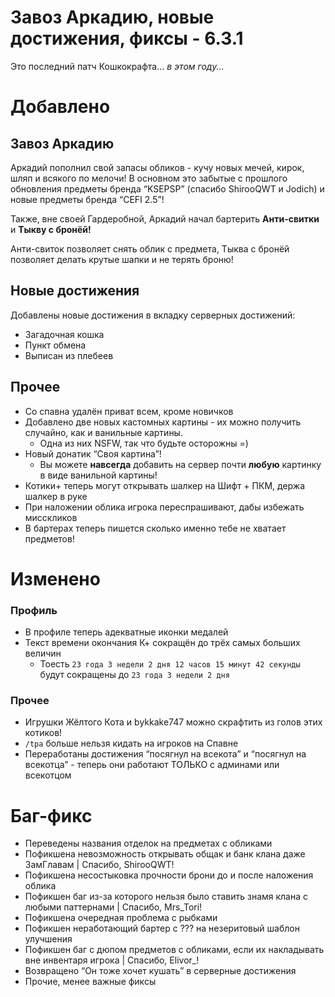 # Завоз Аркадию, новые достижения, фиксы - 6.3.1

Это последний патч Кошкокрафта... *в этом году...*

# Добавлено

## Завоз Аркадию

Аркадий пополнил свой запасы обликов - кучу новых мечей, кирок, шляп и всякого по мелочи! В основном это забытые с прошлого обновления предметы бренда “KSEPSP” (спасибо ShirooQWT и Jodich) и новые предметы бренда “CEFI 2.5”!

Также, вне своей Гардеробной, Аркадий начал бартерить **Анти-свитки** и **Тыкву с бронёй!**

Анти-свиток позволяет снять облик с предмета, Тыква с бронёй позволяет делать крутые шапки и не терять броню!

## Новые достижения

Добавлены новые достижения в вкладку серверных достижений:

- Загадочная кошка
- Пункт обмена
- Выписан из плебеев

## Прочее

- Со спавна удалён приват всем, кроме новичков
- Добавлено две новых кастомных картины - их можно получить случайно, как и ванильные картины.
    - Одна из них NSFW, так что будьте осторожны =)
- Новый донатик “Своя картина”!
    - Вы можете **навсегда** добавить на сервер почти **любую** картинку в виде ванильной картины!
- Котики+ теперь могут открывать шалкер на Шифт + ПКМ, держа шалкер в руке
- При наложении облика игрока переспрашивают, дабы избежать мисскликов
- В бартерах теперь пишется сколько именно тебе не хватает предметов!

# Изменено

### Профиль

- В профиле теперь адекватные иконки медалей
- Текст времени окончания К+ сокращён до трёх самых больших величин
    - Тоесть `23 года 3 недели 2 дня 12 часов 15 минут 42 секунды` будут сокращены до `23 года 3 недели 2 дня`

### Прочее

- Игрушки Жёлтого Кота и bykkake747 можно скрафтить из голов этих котиков!
- `/tpa` больше нельзя кидать на игроков на Спавне
- Переработаны достижения “посягнул на всекота” и “посягнул на всекотца” - теперь они работают ТОЛЬКО с админами или всекотцом

# Баг-фикс

- Переведены названия отделок на предметах с обликами
- Пофикшена невозможность открывать общак и банк клана даже ЗамГлавам | Спасибо, ShirooQWT!
- Пофикшена несостыковка прочности брони до и после наложения облика
- Пофикшен баг из-за которого нельзя было ставить знамя клана с любыми паттернами | Спасибо, Mrs_Tori!
- Пофикшена очередная проблема с рыбками
- Пофикшен неработающий бартер с ??? на незеритовый шаблон улучшения
- Пофикшен баг с дюпом предметов с обликами, если их накладывать вне инвентаря игрока | Спасибо, Elivor_!
- Возвращено “Он тоже хочет кушать” в серверные достижения
- Прочие, менее важные фиксы